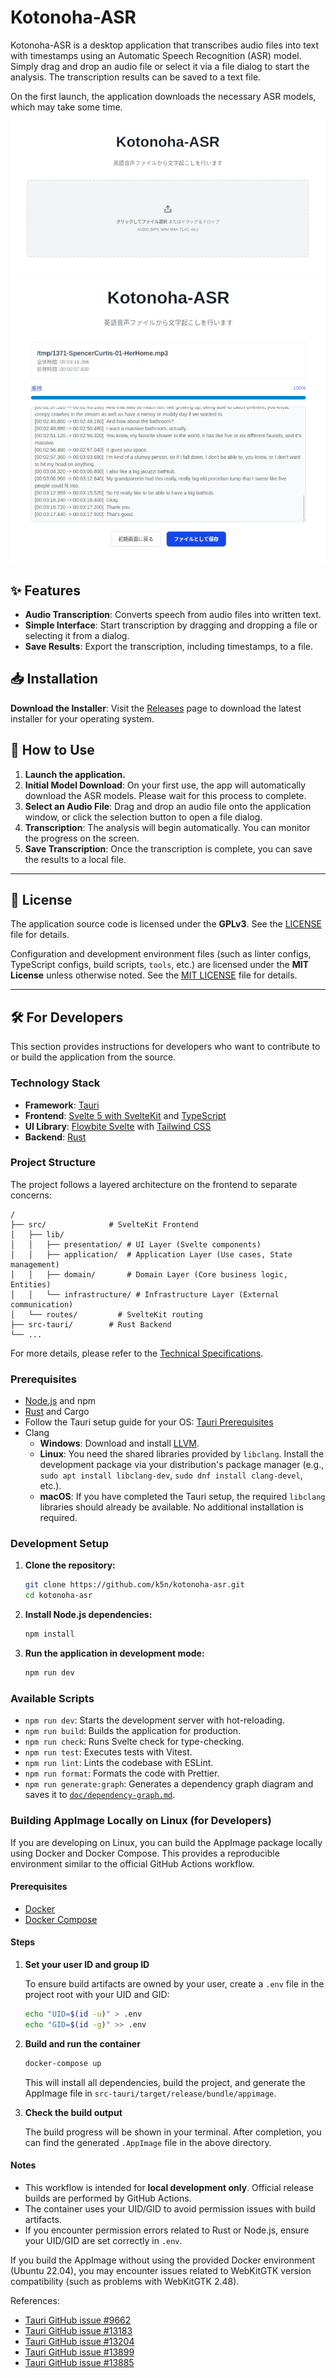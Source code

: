 # Kotonoha-ASR

Kotonoha-ASR is a desktop application that transcribes audio files into text with timestamps using an Automatic Speech Recognition (ASR) model. Simply drag and drop an audio file or select it via a file dialog to start the analysis. The transcription results can be saved to a text file.

On the first launch, the application downloads the necessary ASR models, which may take some time.

![](doc/images/screenshot-initial-screen.png)
![](doc/images/screenshot-completed.png)

## ✨ Features

- **Audio Transcription**: Converts speech from audio files into written text.
- **Simple Interface**: Start transcription by dragging and dropping a file or selecting it from a dialog.
- **Save Results**: Export the transcription, including timestamps, to a file.

## 📥 Installation

**Download the Installer**: Visit the [Releases](https://github.com/k5n/kotonoha-asr/releases) page to download the latest installer for your operating system.

## 🚀 How to Use

1.  **Launch the application.**
2.  **Initial Model Download**: On your first use, the app will automatically download the ASR models. Please wait for this process to complete.
3.  **Select an Audio File**: Drag and drop an audio file onto the application window, or click the selection button to open a file dialog.
4.  **Transcription**: The analysis will begin automatically. You can monitor the progress on the screen.
5.  **Save Transcription**: Once the transcription is complete, you can save the results to a local file.

---

## 📄 License

The application source code is licensed under the **GPLv3**. See the [LICENSE](./LICENSE) file for details.

Configuration and development environment files (such as linter configs, TypeScript configs, build scripts, `tools`, etc.) are licensed under the **MIT License** unless otherwise noted. See the [MIT LICENSE](./LICENSE-MIT) file for details.

---

## 🛠️ For Developers

This section provides instructions for developers who want to contribute to or build the application from the source.

### Technology Stack

- **Framework**: [Tauri](https://tauri.app/)
- **Frontend**: [Svelte 5 with SvelteKit](https://svelte.dev/) and [TypeScript](https://www.typescriptlang.org/)
- **UI Library**: [Flowbite Svelte](https://flowbite-svelte.com/) with [Tailwind CSS](https://tailwindcss.com/)
- **Backend**: [Rust](https://www.rust-lang.org/)

### Project Structure

The project follows a layered architecture on the frontend to separate concerns:

```
/
├── src/              # SvelteKit Frontend
│   ├── lib/
│   │   ├── presentation/ # UI Layer (Svelte components)
│   │   ├── application/  # Application Layer (Use cases, State management)
│   │   ├── domain/       # Domain Layer (Core business logic, Entities)
│   │   └── infrastructure/ # Infrastructure Layer (External communication)
│   └── routes/         # SvelteKit routing
├── src-tauri/        # Rust Backend
└── ...
```

For more details, please refer to the [Technical Specifications](./doc/technical_specifications.md).

### Prerequisites

<!-- cSpell:ignore libclang devel -->

- [Node.js](https://nodejs.org/) and npm
- [Rust](https://www.rust-lang.org/tools/install) and Cargo
- Follow the Tauri setup guide for your OS: [Tauri Prerequisites](https://tauri.app/start/prerequisites/)
- Clang
  - **Windows**: Download and install [LLVM](https://github.com/llvm/llvm-project/releases).
  - **Linux**: You need the shared libraries provided by `libclang`. Install the development package via your distribution's package manager (e.g., `sudo apt install libclang-dev`, `sudo dnf install clang-devel`, etc.).
  - **macOS**: If you have completed the Tauri setup, the required `libclang` libraries should already be available. No additional installation is required.

### Development Setup

1.  **Clone the repository:**

    ```bash
    git clone https://github.com/k5n/kotonoha-asr.git
    cd kotonoha-asr
    ```

2.  **Install Node.js dependencies:**

    ```bash
    npm install
    ```

3.  **Run the application in development mode:**
    ```bash
    npm run dev
    ```

### Available Scripts

- `npm run dev`: Starts the development server with hot-reloading.
- `npm run build`: Builds the application for production.
- `npm run check`: Runs Svelte check for type-checking.
- `npm run test`: Executes tests with Vitest.
- `npm run lint`: Lints the codebase with ESLint.
- `npm run format`: Formats the code with Prettier.
- `npm run generate:graph`: Generates a dependency graph diagram and saves it to [`doc/dependency-graph.md`](./doc/dependency-graph.md).

### Building AppImage Locally on Linux (for Developers)

If you are developing on Linux, you can build the AppImage package locally using Docker and Docker Compose. This provides a reproducible environment similar to the official GitHub Actions workflow.

#### Prerequisites

- [Docker](https://docs.docker.com/get-docker/)
- [Docker Compose](https://docs.docker.com/compose/install/)

#### Steps

1. **Set your user ID and group ID**

   To ensure build artifacts are owned by your user, create a `.env` file in the project root with your UID and GID:

   ```sh
   echo "UID=$(id -u)" > .env
   echo "GID=$(id -g)" >> .env
   ```

2. **Build and run the container**

   ```sh
   docker-compose up
   ```

   This will install all dependencies, build the project, and generate the AppImage file in `src-tauri/target/release/bundle/appimage`.

3. **Check the build output**

   The build progress will be shown in your terminal. After completion, you can find the generated `.AppImage` file in the above directory.

#### Notes

- This workflow is intended for **local development only**. Official release builds are performed by GitHub Actions.
- The container uses your UID/GID to avoid permission issues with build artifacts.
- If you encounter permission errors related to Rust or Node.js, ensure your UID/GID are set correctly in `.env`.

If you build the AppImage without using the provided Docker environment (Ubuntu 22.04), you may encounter issues related to WebKitGTK version compatibility (such as problems with WebKitGTK 2.48).

References:

- [Tauri GitHub issue #9662](https://github.com/tauri-apps/tauri/issues/9662)
- [Tauri GitHub issue #13183](https://github.com/tauri-apps/tauri/issues/13183)
- [Tauri GitHub issue #13204](https://github.com/tauri-apps/tauri/issues/13204)
- [Tauri GitHub issue #13899](https://github.com/tauri-apps/tauri/issues/13899)
- [Tauri GitHub issue #13885](https://github.com/tauri-apps/tauri/issues/13885)
